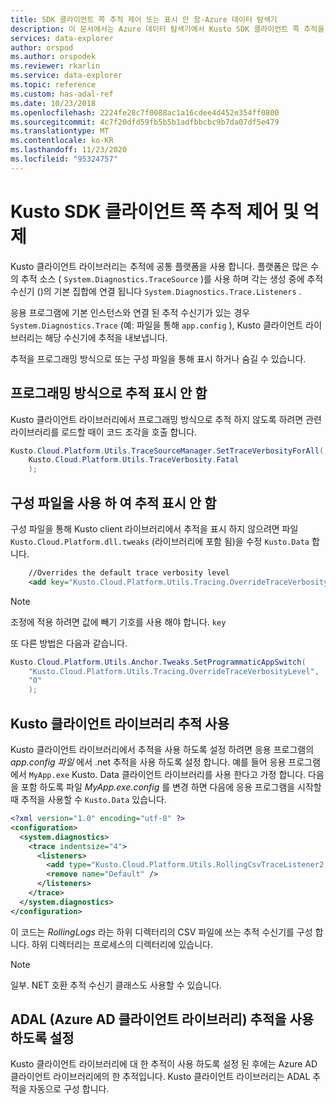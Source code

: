 ```yaml
---
title: SDK 클라이언트 쪽 추적 제어 또는 표시 안 함-Azure 데이터 탐색기
description: 이 문서에서는 Azure 데이터 탐색기에서 Kusto SDK 클라이언트 쪽 추적을 제어 하 고 억제 하는 방법을 설명 합니다.
services: data-explorer
author: orspod
ms.author: orspodek
ms.reviewer: rkarlin
ms.service: data-explorer
ms.topic: reference
ms.custom: has-adal-ref
ms.date: 10/23/2018
ms.openlocfilehash: 2224fe28c7f0088ac1a16cdee4d452e354ff0800
ms.sourcegitcommit: 4c7f20dfd59fb5b5b1adfbbcbc9b7da07df5e479
ms.translationtype: MT
ms.contentlocale: ko-KR
ms.lasthandoff: 11/23/2020
ms.locfileid: "95324757"
---
```

# <a name="controlling-and-suppressing-kusto-sdk-client-side-tracing"></a>Kusto SDK 클라이언트 쪽 추적 제어 및 억제

Kusto 클라이언트 라이브러리는 추적에 공통 플랫폼을 사용 합니다. 플랫폼은 많은 수의 추적 소스 ( `System.Diagnostics.TraceSource` )를 사용 하며 각는 생성 중에 추적 수신기 ()의 기본 집합에 연결 됩니다 `System.Diagnostics.Trace.Listeners` .

응용 프로그램에 기본 인스턴스와 연결 된 추적 수신기가 있는 경우 `System.Diagnostics.Trace` (예: 파일을 통해 `app.config` ), Kusto 클라이언트 라이브러리는 해당 수신기에 추적을 내보냅니다.

추적을 프로그래밍 방식으로 또는 구성 파일을 통해 표시 하거나 숨길 수 있습니다.

## <a name="suppress-tracing-programmatically"></a>프로그래밍 방식으로 추적 표시 안 함

Kusto 클라이언트 라이브러리에서 프로그래밍 방식으로 추적 하지 않도록 하려면 관련 라이브러리를 로드할 때이 코드 조각을 호출 합니다.

```csharp
Kusto.Cloud.Platform.Utils.TraceSourceManager.SetTraceVerbosityForAll(
    Kusto.Cloud.Platform.Utils.TraceVerbosity.Fatal
    );
```

## <a name="use-a-config-file-to-suppress-tracing"></a>구성 파일을 사용 하 여 추적 표시 안 함 

구성 파일을 통해 Kusto client 라이브러리에서 추적을 표시 하지 않으려면 파일 `Kusto.Cloud.Platform.dll.tweaks` (라이브러리에 포함 됨)을 수정 `Kusto.Data` 합니다.

```xml
    //Overrides the default trace verbosity level
    <add key="Kusto.Cloud.Platform.Utils.Tracing.OverrideTraceVerbosityLevel" value="0" />
```

> [!NOTE]
> 조정에 적용 하려면 값에 빼기 기호를 사용 해야 합니다. `key`

또 다른 방법은 다음과 같습니다.

```csharp
Kusto.Cloud.Platform.Utils.Anchor.Tweaks.SetProgrammaticAppSwitch(
    "Kusto.Cloud.Platform.Utils.Tracing.OverrideTraceVerbosityLevel",
    "0"
    );
```

## <a name="enable-the-kusto-client-libraries-tracing"></a>Kusto 클라이언트 라이브러리 추적 사용

Kusto 클라이언트 라이브러리에서 추적을 사용 하도록 설정 하려면 응용 프로그램의 *app.config 파일* 에서 .net 추적을 사용 하도록 설정 합니다. 예를 들어 응용 프로그램에서 `MyApp.exe` Kusto. Data 클라이언트 라이브러리를 사용 한다고 가정 합니다. 다음을 포함 하도록 파일 *MyApp.exe.config* 를 변경 하면 다음에 응용 프로그램을 시작할 때 추적을 사용할 수 `Kusto.Data` 있습니다.

```xml
<?xml version="1.0" encoding="utf-8" ?>
<configuration>
  <system.diagnostics>
    <trace indentsize="4">
      <listeners>
        <add type="Kusto.Cloud.Platform.Utils.RollingCsvTraceListener2, Kusto.Cloud.Platform" name="RollingCsvTraceListener" initializeData="RollingLogs" />
        <remove name="Default" />
      </listeners>
    </trace>
  </system.diagnostics>
</configuration>
```

이 코드는 *RollingLogs* 라는 하위 디렉터리의 CSV 파일에 쓰는 추적 수신기를 구성 합니다. 하위 디렉터리는 프로세스의 디렉터리에 있습니다.

> [!NOTE]
> 일부. NET 호환 추적 수신기 클래스도 사용할 수 있습니다.

## <a name="enable-the-azure-ad-client-libraries-adal-tracing"></a>ADAL (Azure AD 클라이언트 라이브러리) 추적을 사용 하도록 설정

Kusto 클라이언트 라이브러리에 대 한 추적이 사용 하도록 설정 된 후에는 Azure AD 클라이언트 라이브러리에의 한 추적입니다. Kusto 클라이언트 라이브러리는 ADAL 추적을 자동으로 구성 합니다.
